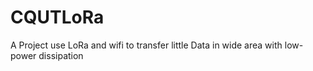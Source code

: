 # CQUTLoRa
A Project use LoRa and wifi to transfer little Data in wide area with low-power dissipation
